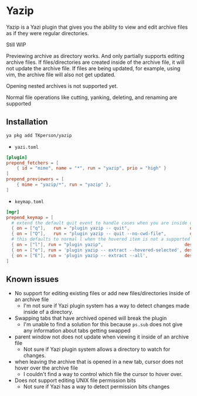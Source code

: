 # Yazip

Yazip is a Yazi plugin that gives you the ability to view and edit archive
files as if they were regular directories.

Still WIP

Previewing archive as directory works. And only partially supports editing
archive files. If files/directories are created inside of the archive file, it
will not update the archive file. If files are being updated, for example,
using vim, the archive file will also not get updated.

Opening nested archives is not supported yet.

Normal file operations like cutting, yanking, deleting, and renaming are supported

## Installation

```sh
ya pkg add TKperson/yazip
```

* `yazi.toml`

```toml
[plugin]
prepend_fetchers = [
    { id = "mime", name = "*", run = "yazip", prio = "high" }
]
prepend_previewers = [
    { mime = "yazip/*", run = "yazip" },
]
```

* `keymap.toml`

```toml
[mgr]
prepend_keymap = [
  # extend the default quit event to handle cases when you are inside of an archive file
  { on = ["q"],   run = "plugin yazip -- quit",                       desc = "Quit the process" },
  { on = ["Q"],   run = "plugin yazip -- quit --no-cwd-file",         desc = "Quit without outputting cwd-file" },
  # this defaults to normal l when the hovered item is not a supported archive file
  { on = ["l"], run = "plugin yazip",                               desc = "Enter archive with Yazip" }, 
  { on = ["e"], run = 'plugin yazip -- extract --hovered-selected', desc = "Extract selected or hovered inside of Yazip" },
  { on = ["E"], run = 'plugin yazip -- extract --all',              desc = "Extract everything inside of Yazip" },
]
```

## Known issues

* No support for editing existing files or add new files/directories inside of
an archive file
  * I'm not sure if Yazi plugin system has a way to detect changes made inside
  of a directory.
* Swapping tabs that have archived opened will break the plugin
  * I'm unable to find a solution for this because `ps.sub` does not give any
  information about tabs getting swapped
* parent window not does not update when viewing it inside of an archive file
  * Not sure if Yazi plugin system allows a directory to watch for changes.
* when leaving the archive that is opened in a new tab, cursor does not hover
over the archive file
  * I couldn't find a way to control which file the cursor to hover over.
* Does not support editing UNIX file permission bits
  * Not sure if Yazi has a way to detect permission bits changes
